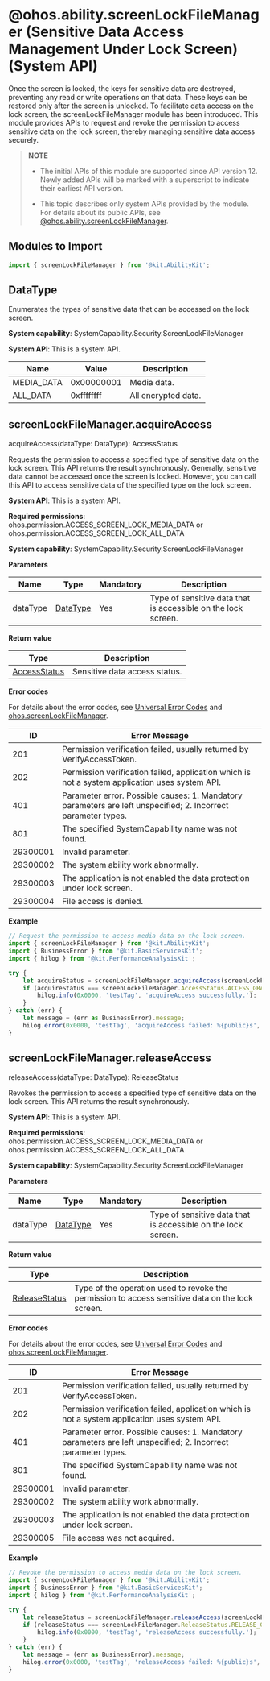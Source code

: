 # @ohos.ability.screenLockFileManager (Sensitive Data Access Management Under Lock Screen) (System API)

Once the screen is locked, the keys for sensitive data are destroyed, preventing any read or write operations on that data. These keys can be restored only after the screen is unlocked. To facilitate data access on the lock screen, the screenLockFileManager module has been introduced. This module provides APIs to request and revoke the permission to access sensitive data on the lock screen, thereby managing sensitive data access securely.

> **NOTE**
> - The initial APIs of this module are supported since API version 12. Newly added APIs will be marked with a superscript to indicate their earliest API version.
>
> - This topic describes only system APIs provided by the module. For details about its public APIs, see [@ohos.ability.screenLockFileManager](js-apis-screenLockFileManager.md).

## Modules to Import

```ts
import { screenLockFileManager } from '@kit.AbilityKit';
```

## DataType

Enumerates the types of sensitive data that can be accessed on the lock screen.

 **System capability**: SystemCapability.Security.ScreenLockFileManager

 **System API**: This is a system API.

| Name      | Value        | Description          |
| ---------- | ---------- | -------------- |
| MEDIA_DATA | 0x00000001 | Media data.|
| ALL_DATA   | 0xffffffff | All encrypted data.    |

## screenLockFileManager.acquireAccess

acquireAccess(dataType: DataType): AccessStatus

Requests the permission to access a specified type of sensitive data on the lock screen. This API returns the result synchronously. Generally, sensitive data cannot be accessed once the screen is locked. However, you can call this API to access sensitive data of the specified type on the lock screen.

**System API**: This is a system API.

**Required permissions**: ohos.permission.ACCESS_SCREEN_LOCK_MEDIA_DATA or ohos.permission.ACCESS_SCREEN_LOCK_ALL_DATA

**System capability**: SystemCapability.Security.ScreenLockFileManager

**Parameters**

| Name | Type  | Mandatory| Description                      |
| ----------- | ------ | ---- | ---------------------------- |
| dataType | [DataType](#datatype) | Yes  | Type of sensitive data that is accessible on the lock screen.|

**Return value**

| Type                                                       | Description                                 |
| ----------------------------------------------------------- | ------------------------------------- |
| [AccessStatus](js-apis-screenLockFileManager.md#accessstatus) | Sensitive data access status.|

**Error codes**

For details about the error codes, see [Universal Error Codes](../errorcode-universal.md) and [ohos.screenLockFileManager](errorcode-screenLockFileManager.md).

| ID| Error Message                                                    |
| -------- | ------------------------------------------------------------ |
| 201      | Permission verification failed, usually returned by VerifyAccessToken. |
| 202      | Permission verification failed, application which is not a system application uses system API. |
| 401 | Parameter error. Possible causes: 1. Mandatory parameters are left unspecified; 2. Incorrect parameter types. |
| 801 | The specified SystemCapability name was not found. |
| 29300001 | Invalid parameter. |
| 29300002 | The system ability work abnormally. |
| 29300003 | The application is not enabled the data protection under lock screen. |
| 29300004 | File access is denied. |

**Example**

```ts
// Request the permission to access media data on the lock screen.
import { screenLockFileManager } from '@kit.AbilityKit';
import { BusinessError } from '@kit.BasicServicesKit';
import { hilog } from '@kit.PerformanceAnalysisKit';

try {
    let acquireStatus = screenLockFileManager.acquireAccess(screenLockFileManager.DataType.MEDIA_DATA);
    if (acquireStatus === screenLockFileManager.AccessStatus.ACCESS_GRANTED) {
        hilog.info(0x0000, 'testTag', 'acquireAccess successfully.');
    }
} catch (err) {
    let message = (err as BusinessError).message;
    hilog.error(0x0000, 'testTag', 'acquireAccess failed: %{public}s', message);
}
```

## screenLockFileManager.releaseAccess

releaseAccess(dataType: DataType): ReleaseStatus

Revokes the permission to access a specified type of sensitive data on the lock screen. This API returns the result synchronously.

**System API**: This is a system API.

**Required permissions**: ohos.permission.ACCESS_SCREEN_LOCK_MEDIA_DATA or ohos.permission.ACCESS_SCREEN_LOCK_ALL_DATA

**System capability**: SystemCapability.Security.ScreenLockFileManager

**Parameters**

| Name | Type  | Mandatory| Description                      |
| ----------- | ------ | ---- | ---------------------------- |
| dataType | [DataType](#datatype) | Yes  | Type of sensitive data that is accessible on the lock screen.|

**Return value**

| Type                                                        | Description                          |
| ------------------------------------------------------------ | ------------------------------ |
| [ReleaseStatus](js-apis-screenLockFileManager.md#releasestatus) | Type of the operation used to revoke the permission to access sensitive data on the lock screen.|

**Error codes**

For details about the error codes, see [Universal Error Codes](../errorcode-universal.md) and [ohos.screenLockFileManager](errorcode-screenLockFileManager.md).

| ID| Error Message                                                    |
| -------- | ------------------------------------------------------------ |
| 201      | Permission verification failed, usually returned by VerifyAccessToken. |
| 202      | Permission verification failed, application which is not a system application uses system API. |
| 401      | Parameter error. Possible causes: 1. Mandatory parameters are left unspecified; 2. Incorrect parameter types. |
| 801      | The specified SystemCapability name was not found.           |
| 29300001 | Invalid parameter.                                           |
| 29300002 | The system ability work abnormally.                          |
| 29300003 | The application is not enabled the data protection under lock screen. |
| 29300005 | File access was not acquired.                                |

**Example**

```ts
// Revoke the permission to access media data on the lock screen.
import { screenLockFileManager } from '@kit.AbilityKit';
import { BusinessError } from '@kit.BasicServicesKit';
import { hilog } from '@kit.PerformanceAnalysisKit';

try {
    let releaseStatus = screenLockFileManager.releaseAccess(screenLockFileManager.DataType.MEDIA_DATA);
    if (releaseStatus === screenLockFileManager.ReleaseStatus.RELEASE_GRANTED) {
        hilog.info(0x0000, 'testTag', 'releaseAccess successfully.');
    }
} catch (err) {
    let message = (err as BusinessError).message;
    hilog.error(0x0000, 'testTag', 'releaseAccess failed: %{public}s', message);
}
```
